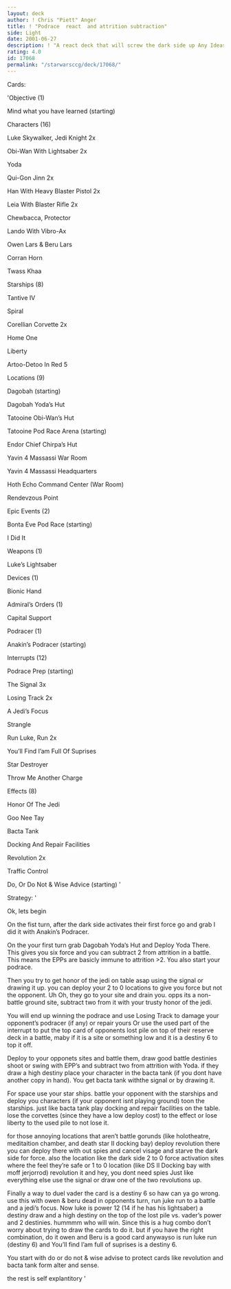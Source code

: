 ```yaml
---
layout: deck
author: ! Chris "Piett" Anger
title: ! "Podrace  react  and attrition subtraction"
side: Light
date: 2001-06-27
description: ! "A react deck that will screw the dark side up Any Ideas for improvement? Try to help me out"
rating: 4.0
id: 17068
permalink: "/starwarsccg/deck/17068/"
---
```

Cards: 

'Objective (1)

Mind what you have learned (starting)


Characters (16)

Luke Skywalker, Jedi Knight 2x

Obi-Wan With Lightsaber 2x

Yoda

Qui-Gon Jinn 2x

Han With Heavy Blaster Pistol 2x

Leia With Blaster Rifle 2x

Chewbacca, Protector

Lando With Vibro-Ax

Owen Lars & Beru Lars

Corran Horn

Twass Khaa


Starships (8)

Tantive IV

Spiral

Corellian Corvette 2x

Home One

Liberty

Artoo-Detoo In Red 5


Locations (9)

Dagobah (starting)

Dagobah Yoda’s Hut

Tatooine Obi-Wan’s Hut

Tatooine Pod Race Arena (starting)

Endor Chief Chirpa’s Hut

Yavin 4 Massassi War Room

Yavin 4 Massassi Headquarters

Hoth Echo Command Center (War Room)

Rendevzous Point


Epic Events (2)

Bonta Eve Pod Race (starting)

I Did It


Weapons (1)

Luke’s Lightsaber


Devices (1)

Bionic Hand


Admiral’s Orders (1)

Capital Support


Podracer (1)

Anakin’s Podracer (starting)


Interrupts (12)

Podrace Prep (starting)

The Signal 3x

Losing Track 2x

A Jedi’s Focus

Strangle

Run Luke, Run 2x

You’ll Find I’am Full Of Suprises

Star Destroyer

Throw Me Another Charge


Effects (8)

Honor Of The Jedi

Goo Nee Tay

Bacta Tank

Docking And Repair Facilities

Revolution 2x

Traffic Control

Do, Or Do Not & Wise Advice (starting) '

Strategy: '

Ok, lets begin


On the fist turn, after the dark side activates their first force go and grab I did it with Anakin’s Podracer.


On the your first turn grab Dagobah Yoda’s Hut and Deploy Yoda There. This gives you six force and you can subtract 2 from attrition in a battle. This means the EPPs are basicly immune to attrition >2. You also start your podrace.


Then you try to get honor of the jedi on table asap using the signal or drawing it up. you can deploy your 2 to 0 locations to give you force but not the opponent. Uh Oh, they go to your site and drain you. opps its a non-battle ground site, subtract two from it with your trusty honor of the jedi.


You will end up winning the podrace and use Losing Track to damage your opponent’s podracer (if any) or repair yours Or use the used part of the interrupt to put the top card of opponents lost pile on top of their reserve deck in a battle, maby if it is a site or something low and it is a destiny 6 to top it off.


Deploy to your opponets sites and battle them, draw good battle destinies shoot or swing with EPP’s and subtract two from attrition with Yoda. if they draw a high destiny place your character in the bacta tank (if you dont have another copy in hand). You get bacta tank withthe signal or by drawing it.


For space use your star ships. battle your opponent with the starships and deploy you characters (if your opponent isnt playing ground) toon the starships. just like bacta tank play docking and repair facilities on the table. lose the corvettes (since they have a low deploy cost) to the effect or lose liberty to the used pile to not lose it.


for those annoying locations that aren’t battle gorunds (like holotheatre, meditaition chamber, and death star II docking bay) deploy revolution there you can deploy there with out spies and cancel visage and starve the dark side for force. also the location like the dark side 2 to 0 force activation sites where the feel they’re safe or 1 to 0 location (like DS II Docking bay with moff jerjorrod) revolution it and hey, you dont need spies Just like everything else use the signal or draw one of the two revolutions up.


Finally a way to duel vader the card is a destiny 6 so haw can ya go wrong. use this with owen & beru dead in opponents turn, run juke run to a battle and a jedi’s focus. Now luke is power 12 (14 if he has his lightsaber) a destiny draw and a high destiny on the top of the lost pile vs. vader’s power and 2 destinies. hummmm who will win. Since this is a hug combo don’t worry about trying to draw the cards to do it. but if you have the right combination, do it owen and Beru is a good card anywayso is run luke run (destiny 6) and You’ll find I’am full of suprises is a destiny 6.


You start with do or do not & wise advise to protect cards like revolution and bacta tank form alter and sense.


the rest is self explantitory '
